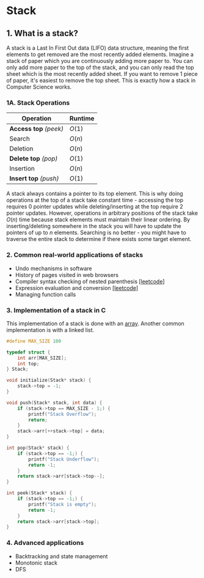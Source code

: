 # Stack

## 1. What is a stack?

A stack is a Last In First Out data (LIFO) data structure, meaning the first elements to get removed are the most recently added elements. Imagine a stack of paper which you are continuously adding more paper to. You can only add more paper to the top of the stack, and you can only read the top sheet which is the most recently added sheet. If you want to remove 1 piece of paper, it's easiest to remove the top sheet. This is exactly how a stack in Computer Science works.

### 1A. Stack Operations

| Operation | Runtime |
| --------- | ------- |
| **Access top** *(peek)*| $O(1)$ |
| Search | $O(n)$ |
| Deletion | $O(n)$ |
| **Delete top** *(pop)*| $O(1)$ |
| Insertion | $O(n)$ |
| **Insert top** *(push)*| $O(1)$ |

A stack always contains a pointer to its top element. This is why doing operations at the top of a stack take constant time - accessing the top requires $0$ pointer updates while deleting/inserting at the top require $2$ pointer updates. However, operations in arbitrary positions of the stack take $O(n)$ time because stack elements must maintain their linear ordering. By inserting/deleting somewhere in the stack you will have to update the pointers of up to $n$ elements. Searching is no better - you might have to traverse the entire stack to determine if there exists some target element.

### 2. Common real-world applications of stacks

- Undo mechanisms in software
- History of pages visited in web browsers
- Compiler syntax checking of nested parenthesis [[leetcode]](https://leetcode.com/problems/valid-parentheses/description/)
- Expression evaluation and conversion [[leetcode]](https://leetcode.com/problems/evaluate-reverse-polish-notation/description/)
- Managing function calls

### 3. Implementation of a stack in C

This implementation of a stack is done with an [array](array.md). Another common implementation is with a linked list.

```c
#define MAX_SIZE 100

typedef struct {
    int arr[MAX_SIZE];
    int top;
} Stack;

void initialize(Stack* stack) {
    stack->top = -1;
}

void push(Stack* stack, int data) {
    if (stack->top == MAX_SIZE - 1;) {
        printf("Stack Overflow");
        return;
    }
    stack->arr[++stack->top] = data;
}

int pop(Stack* stack) {
    if (stack->top == -1;) {
        printf("Stack Underflow");
        return -1;
    }
    return stack->arr[stack->top--];
}

int peek(Stack* stack) {
    if (stack->top == -1;) {
        printf("Stack is empty");
        return -1;
    }
    return stack->arr[stack->top];
}


```

### 4. Advanced applications

- Backtracking and state management
- Monotonic stack
- DFS
